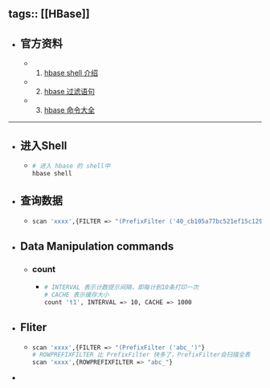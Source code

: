 tags:: [[HBase]]
---

- ## 官方资料
	- 1. [hbase shell 介绍](https://hbase.apache.org/2.0/book.html#shell)
	- 2. [hbase 过滤语句](https://hbase.apache.org/book.html#thrift.filter_language)
	- 3. [hbase 命令大全](https://learnhbase.wordpress.com/2013/03/02/hbase-shell-commands/)
- ---
- ## 进入Shell
	- ``` sh
	  # 进入 hbase 的 shell中
	  hbase shell
	  ```
- ## 查询数据
	- ```sh
	  scan 'xxxx',{FILTER => "(PrefixFilter ('40_cb105a77bc521ef15c1297_')"}
	  ```
- ## Data Manipulation commands
	- ### count
		- ```sh
		  # INTERVAL 表示计数提示间隔，即每计到10条打印一次
		  # CACHE 表示缓存大小
		  count 't1', INTERVAL => 10, CACHE => 1000
		  ```
- ## Fliter
	- ```sh
	  scan 'xxxx',{FILTER => "(PrefixFilter ('abc_')"}
	  # ROWPREFIXFILTER 比 PrefixFilter 快多了，PrefixFilter会扫描全表
	  scan 'xxxx',{ROWPREFIXFILTER => "abc_"}
	  ```
-